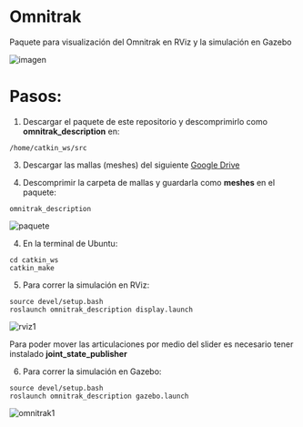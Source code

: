 # Omnitrak
Paquete para visualización del Omnitrak en RViz y la simulación en Gazebo

![imagen](https://user-images.githubusercontent.com/90019998/197627431-4c818193-2cdf-47a8-a8ab-47962bb637af.png)

# Pasos: 
1. Descargar el paquete de este repositorio y descomprimirlo como **omnitrak_description** en: 
```
/home/catkin_ws/src
```

3. Descargar las mallas (meshes) del siguiente [Google Drive](https://drive.google.com/drive/folders/138GZCuYr_zvqPTwIL-Sw-f9tEYIyxQQI?usp=sharing)

4. Descomprimir la carpeta de mallas y guardarla como **meshes** en el paquete:
```
omnitrak_description
```

![paquete](https://user-images.githubusercontent.com/90019998/197624462-787cd3b4-62fb-4045-ab21-736ad4fd9741.png)

4. En la terminal de Ubuntu: 
```
cd catkin_ws
catkin_make
```

5. Para correr la simulación en RViz:
```
source devel/setup.bash
roslaunch omnitrak_description display.launch
```

![rviz1](https://user-images.githubusercontent.com/90019998/198401639-d3a7c047-57eb-498a-b92c-c5715fcc12d6.png)

Para poder mover las articulaciones por medio del slider es necesario tener instalado **joint_state_publisher**

6. Para correr la simulación en Gazebo:
```
source devel/setup.bash
roslaunch omnitrak_description gazebo.launch
```

![omnitrak1](https://user-images.githubusercontent.com/90019998/198398273-077b85a6-5d6d-4209-86bd-3a118901b732.png)


